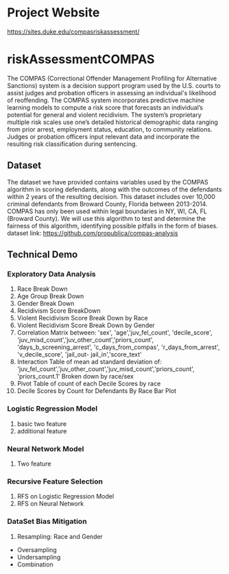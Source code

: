 # Project Website 
https://sites.duke.edu/compasriskassessment/

# riskAssessmentCOMPAS
The COMPAS (Correctional Offender Management Profiling for Alternative Sanctions) system is a decision support program used by the U.S. courts to assist judges and probation officers in assessing an individual's likelihood of reoffending. The COMPAS system incorporates predictive machine learning models to compute a risk score that forecasts an individual’s potential for general and violent recidivism. The system’s proprietary multiple risk scales use one’s detailed historical demographic data ranging from prior arrest, employment status, education, to community relations. Judges or probation officers input relevant data and incorporate the resulting risk classification during sentencing.

## Dataset 
The dataset we have provided contains variables used by the COMPAS algorithm in scoring defendants, along with the outcomes of the defendants within 2 years of the resulting decision. This dataset includes over 10,000 criminal defendants from Broward County, Florida between 2013-2014. COMPAS has only been used within legal boundaries in NY, WI, CA, FL (Broward County). We will use this algorithm to test and determine the fairness of this algorithm, identifying possible pitfalls in the form of biases.
dataset link: https://github.com/propublica/compas-analysis

## Technical Demo 

### Exploratory Data Analysis 
1. Race Break Down 
2. Age Group Break Down
3. Gender Break Down
4. Recidivism Score BreakDown
5. Violent Recidivism Score Break Down by Race
6. Violent Recidivism Score Break Down by Gender 
7. Correlation Matrix between: 'sex', 'age','juv_fel_count', 'decile_score', 
                    'juv_misd_count','juv_other_count','priors_count', 
                    'days_b_screening_arrest', 'c_days_from_compas', 'r_days_from_arrest', 'v_decile_score', 'jail_out- jail_in','score_text'
8. Interaction Table of mean ad standard deviation of: 'juv_fel_count','juv_other_count','juv_misd_count','priors_count', 'priors_count.1' Broken down by race/sex 
9. Pivot Table of count of each Decile Scores by race
10. Decile Scores by Count for Defendants By Race Bar Plot 

### Logistic Regression Model
1. basic two feature 
2. additional feature 

### Neural Network Model 
1. Two feature
   
### Recursive Feature Selection 
1. RFS on Logistic Regression Model 
2. RFS on Neural Network
   
### DataSet Bias Mitigation 
1. Resampling: Race and Gender 
-   Oversampling 
-   Undersampling
-   Combination 
